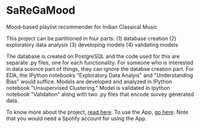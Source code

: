 # SaReGaMood
Mood-based playlist recommender for Indian Classical Music 

This project can be partitioned in four parts:
(1) database creation
(2) exploratory data analysis
(3) developing models
(4) validating models

The database is created on PostgreSQL and the code used for this are separate .py files, one for each functionality.
For someone who is interested in data sceince part of things, they can ignore the databse creation part.
For EDA, the IPython notebooks "Exploratory Data Analyis" and "Understanding Bias" would suffice. 
Models are developed and analyzed in IPython notebook "Unsupervised Clustering." 
Model is validated in Ipython notebook "Validation" along with two .py files that encode survey generated data.

To know more about the project, [read here](http://saregamoodblog.herokuapp.com/blog). 
To use the App, [go here](http://saregamoodblog.herokuapp.com/). Note that you would need a Spotify account for using the App.
 
